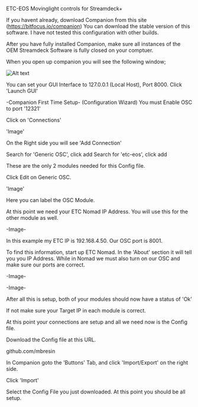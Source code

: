 ETC-EOS Movinglight controls for Streamdeck+

If you havent already, download Companion from this site (https://bitfocus.io/companion)
You can download the stable version of this software. I have not tested this configuration with other builds.

After you have fully installed Companion, make sure all instances of the OEM Streamdeck Software is fully closed on your comptuer. 

When you open up companion you will see the following window;

![Alt text](file:///Screenshot_20230129_021918.png)

You can set your GUI Interface to 127.0.0.1 (Local Host), Port 8000. Click 'Launch GUI'

-Companion First Time Setup- (Configuration Wizard)
You must Enable OSC to port '12321'

Click on 'Connections'

'Image'

On the Right side you will see 'Add Connection'

Search for 'Generic OSC', click add
Search for 'etc-eos', click add

These are the only 2 modules needed for this Config file.

Click Edit on Generic OSC. 

'Image'

Here you can label the OSC Module. 

At this point we need your ETC Nomad IP Address. You will use this for the other module as well. 

-Image-

In this example my ETC IP is 192.168.4.50. Our OSC port is 8001.

To find this information, start up ETC Nomad. In the 'About' section it will tell you you IP Address.
While in Nomad we must also turn on our OSC and make sure our ports are correct.

-Image-

-Image-

After all this is setup, both of your modules should now have a status of 'Ok'

If not make sure your Target IP in each module is correct.

At this point your connections are setup and all we need now is the Config file.

Download the Config file at this URL.

github.com/mbresin

In Companion goto the 'Buttons' Tab, and click 'Import/Export' on the right side.

Click 'Import'

Select the Config File you just downloaded. At this point you should be all setup.
